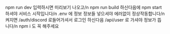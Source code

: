 npm run dev 입력하시면 미리보기 나오고/n
npm run build 하신다음에 npm start 하셔야 서비스 시작입니다/n
.env 에 정보 정보들 넣으셔야 에러없이 정상작동합니다/n
켜지면 /auth/discord 로들어가셔서 로그인 하신다음 /api/user 로 가셔야 정보가 뜹니다/n
npm i 도 꼭 해주세요
